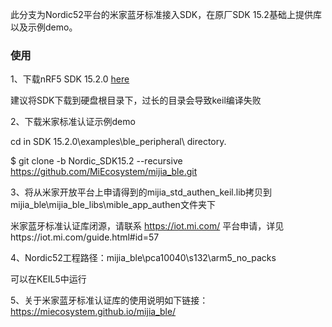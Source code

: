 ﻿此分支为Nordic52平台的米家蓝牙标准接入SDK，在原厂SDK 15.2基础上提供库以及示例demo。

### 使用
1、下载nRF5 SDK 15.2.0 [here](https://www.nordicsemi.com/Software-and-Tools/Software/nRF5-SDK)

建议将SDK下载到硬盘根目录下，过长的目录会导致keil编译失败

2、下载米家标准认证示例demo

cd in SDK 15.2.0\examples\ble_peripheral\ directory.

 $ git clone -b Nordic_SDK15.2 --recursive https://github.com/MiEcosystem/mijia_ble.git

3、将从米家开放平台上申请得到的mijia_std_authen_keil.lib拷贝到mijia_ble\mijia_ble_libs\mible_app_authen文件夹下

米家蓝牙标准认证库闭源，请联系 https://iot.mi.com/ 平台申请，详见https://iot.mi.com/guide.html#id=57

4、Nordic52工程路径：mijia_ble\pca10040\s132\arm5_no_packs

可以在KEIL5中运行

5、关于米家蓝牙标准认证库的使用说明如下链接：https://miecosystem.github.io/mijia_ble/ 
